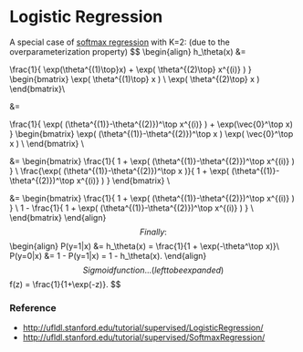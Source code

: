# Logistic Regression

A special case of [softmax regression](Softmax%20Regression.md) with K=2: (due to the overparameterization property)
$$
\begin{align}
h_\theta(x) &=

\frac{1}{ \exp(\theta^{(1)\top}x)  + \exp( \theta^{(2)\top} x^{(i)} ) }
\begin{bmatrix}
\exp( \theta^{(1)\top} x ) \\
\exp( \theta^{(2)\top} x )
\end{bmatrix}\\

&=

\frac{1}{ \exp( (\theta^{(1)}-\theta^{(2)})^\top x^{(i)} ) + \exp(\vec{0}^\top x) }
\begin{bmatrix}
\exp( (\theta^{(1)}-\theta^{(2)})^\top x )
\exp( \vec{0}^\top x ) \\
\end{bmatrix} \\

&=
\begin{bmatrix}
\frac{1}{ 1 + \exp( (\theta^{(1)}-\theta^{(2)})^\top x^{(i)} ) } \\
\frac{\exp( (\theta^{(1)}-\theta^{(2)})^\top x )}{ 1 + \exp( (\theta^{(1)}-\theta^{(2)})^\top x^{(i)} ) }
\end{bmatrix} \\

&=
\begin{bmatrix}
\frac{1}{ 1  + \exp( (\theta^{(1)}-\theta^{(2)})^\top x^{(i)} ) } \\
1 - \frac{1}{ 1  + \exp( (\theta^{(1)}-\theta^{(2)})^\top x^{(i)} ) } \\
\end{bmatrix}
\end{align}
$$
Finally:
$$
\begin{align}
P(y=1|x) &= h_\theta(x) = \frac{1}{1 + \exp(-\theta^\top x)}\\
P(y=0|x) &= 1 - P(y=1|x) = 1 - h_\theta(x).
\end{align}
$$
Sigmoid function... (left to be expanded)
$$
f(z) = \frac{1}{1+\exp(-z)}.
$$

### Reference
- http://ufldl.stanford.edu/tutorial/supervised/LogisticRegression/
- http://ufldl.stanford.edu/tutorial/supervised/SoftmaxRegression/